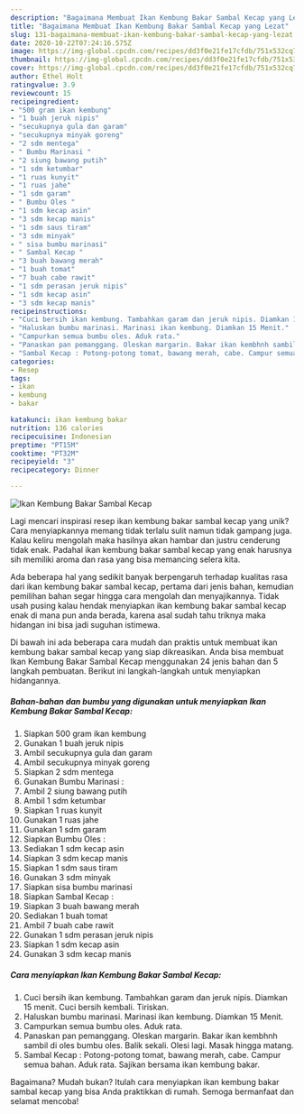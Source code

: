 ```yaml
---
description: "Bagaimana Membuat Ikan Kembung Bakar Sambal Kecap yang Lezat"
title: "Bagaimana Membuat Ikan Kembung Bakar Sambal Kecap yang Lezat"
slug: 131-bagaimana-membuat-ikan-kembung-bakar-sambal-kecap-yang-lezat
date: 2020-10-22T07:24:16.575Z
image: https://img-global.cpcdn.com/recipes/dd3f0e21fe17cfdb/751x532cq70/ikan-kembung-bakar-sambal-kecap-foto-resep-utama.jpg
thumbnail: https://img-global.cpcdn.com/recipes/dd3f0e21fe17cfdb/751x532cq70/ikan-kembung-bakar-sambal-kecap-foto-resep-utama.jpg
cover: https://img-global.cpcdn.com/recipes/dd3f0e21fe17cfdb/751x532cq70/ikan-kembung-bakar-sambal-kecap-foto-resep-utama.jpg
author: Ethel Holt
ratingvalue: 3.9
reviewcount: 15
recipeingredient:
- "500 gram ikan kembung"
- "1 buah jeruk nipis"
- "secukupnya gula dan garam"
- "secukupnya minyak goreng"
- "2 sdm mentega"
- " Bumbu Marinasi "
- "2 siung bawang putih"
- "1 sdm ketumbar"
- "1 ruas kunyit"
- "1 ruas jahe"
- "1 sdm garam"
- " Bumbu Oles "
- "1 sdm kecap asin"
- "3 sdm kecap manis"
- "1 sdm saus tiram"
- "3 sdm minyak"
- " sisa bumbu marinasi"
- " Sambal Kecap "
- "3 buah bawang merah"
- "1 buah tomat"
- "7 buah cabe rawit"
- "1 sdm perasan jeruk nipis"
- "1 sdm kecap asin"
- "3 sdm kecap manis"
recipeinstructions:
- "Cuci bersih ikan kembung. Tambahkan garam dan jeruk nipis. Diamkan 15 menit. Cuci bersih kembali. Tiriskan."
- "Haluskan bumbu marinasi. Marinasi ikan kembung. Diamkan 15 Menit."
- "Campurkan semua bumbu oles. Aduk rata."
- "Panaskan pan pemanggang. Oleskan margarin. Bakar ikan kembhnh sambil di oles bumbu oles. Balik sekali. Olesi lagi. Masak hingga matang."
- "Sambal Kecap : Potong-potong tomat, bawang merah, cabe. Campur semua bahan. Aduk rata. Sajikan bersama ikan kembung bakar."
categories:
- Resep
tags:
- ikan
- kembung
- bakar

katakunci: ikan kembung bakar 
nutrition: 136 calories
recipecuisine: Indonesian
preptime: "PT15M"
cooktime: "PT32M"
recipeyield: "3"
recipecategory: Dinner

---
```



![Ikan Kembung Bakar Sambal Kecap](https://img-global.cpcdn.com/recipes/dd3f0e21fe17cfdb/751x532cq70/ikan-kembung-bakar-sambal-kecap-foto-resep-utama.jpg)

Lagi mencari inspirasi resep ikan kembung bakar sambal kecap yang unik? Cara menyiapkannya memang tidak terlalu sulit namun tidak gampang juga. Kalau keliru mengolah maka hasilnya akan hambar dan justru cenderung tidak enak. Padahal ikan kembung bakar sambal kecap yang enak harusnya sih memiliki aroma dan rasa yang bisa memancing selera kita.



Ada beberapa hal yang sedikit banyak berpengaruh terhadap kualitas rasa dari ikan kembung bakar sambal kecap, pertama dari jenis bahan, kemudian pemilihan bahan segar hingga cara mengolah dan menyajikannya. Tidak usah pusing kalau hendak menyiapkan ikan kembung bakar sambal kecap enak di mana pun anda berada, karena asal sudah tahu triknya maka hidangan ini bisa jadi suguhan istimewa.


Di bawah ini ada beberapa cara mudah dan praktis untuk membuat ikan kembung bakar sambal kecap yang siap dikreasikan. Anda bisa membuat Ikan Kembung Bakar Sambal Kecap menggunakan 24 jenis bahan dan 5 langkah pembuatan. Berikut ini langkah-langkah untuk menyiapkan hidangannya.

<!--inarticleads1-->

##### Bahan-bahan dan bumbu yang digunakan untuk menyiapkan Ikan Kembung Bakar Sambal Kecap:

1. Siapkan 500 gram ikan kembung
1. Gunakan 1 buah jeruk nipis
1. Ambil secukupnya gula dan garam
1. Ambil secukupnya minyak goreng
1. Siapkan 2 sdm mentega
1. Gunakan  Bumbu Marinasi :
1. Ambil 2 siung bawang putih
1. Ambil 1 sdm ketumbar
1. Siapkan 1 ruas kunyit
1. Gunakan 1 ruas jahe
1. Gunakan 1 sdm garam
1. Siapkan  Bumbu Oles :
1. Sediakan 1 sdm kecap asin
1. Siapkan 3 sdm kecap manis
1. Siapkan 1 sdm saus tiram
1. Gunakan 3 sdm minyak
1. Siapkan  sisa bumbu marinasi
1. Siapkan  Sambal Kecap :
1. Siapkan 3 buah bawang merah
1. Sediakan 1 buah tomat
1. Ambil 7 buah cabe rawit
1. Gunakan 1 sdm perasan jeruk nipis
1. Siapkan 1 sdm kecap asin
1. Gunakan 3 sdm kecap manis




<!--inarticleads2-->

##### Cara menyiapkan Ikan Kembung Bakar Sambal Kecap:

1. Cuci bersih ikan kembung. Tambahkan garam dan jeruk nipis. Diamkan 15 menit. Cuci bersih kembali. Tiriskan.
1. Haluskan bumbu marinasi. Marinasi ikan kembung. Diamkan 15 Menit.
1. Campurkan semua bumbu oles. Aduk rata.
1. Panaskan pan pemanggang. Oleskan margarin. Bakar ikan kembhnh sambil di oles bumbu oles. Balik sekali. Olesi lagi. Masak hingga matang.
1. Sambal Kecap : Potong-potong tomat, bawang merah, cabe. Campur semua bahan. Aduk rata. Sajikan bersama ikan kembung bakar.




Bagaimana? Mudah bukan? Itulah cara menyiapkan ikan kembung bakar sambal kecap yang bisa Anda praktikkan di rumah. Semoga bermanfaat dan selamat mencoba!
